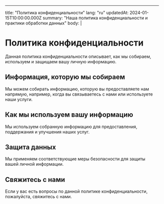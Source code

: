 ---
title: "Политика конфиденциальности"
lang: "ru"
updatedAt: 2024-01-15T10:00:00.000Z
summary: "Наша политика конфиденциальности и практики обработки данных"
body: |
  # Политика конфиденциальности

  Данная политика конфиденциальности описывает, как мы собираем, используем и защищаем вашу личную информацию.

  ## Информация, которую мы собираем

  Мы можем собирать информацию, которую вы предоставляете нам напрямую, например, когда вы связываетесь с нами или используете наши услуги.

  ## Как мы используем вашу информацию

  Мы используем собранную информацию для предоставления, поддержания и улучшения наших услуг.

  ## Защита данных

  Мы применяем соответствующие меры безопасности для защиты вашей личной информации.

  ## Свяжитесь с нами

  Если у вас есть вопросы по данной политике конфиденциальности, пожалуйста, свяжитесь с нами.

